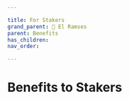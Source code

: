 ```yaml
---

title: For Stakers
grand_parent: 👑 El Ramses
parent: Benefits
has_children:
nav_order:

---
```



# Benefits to Stakers
